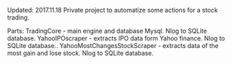 Updated: 2017.11.18
Private project to automatize some actions for a stock trading.

Parts:
TradingCore - main engine and database Mysql. Nlog to SQLite database. 
YahooIPOscraper - extracts IPO data form Yahoo finance. Nlog to SQLite database..
YahooMostChangesStockScraper - extracts data of the most gain and lose stock. Nlog to SQLite database.

